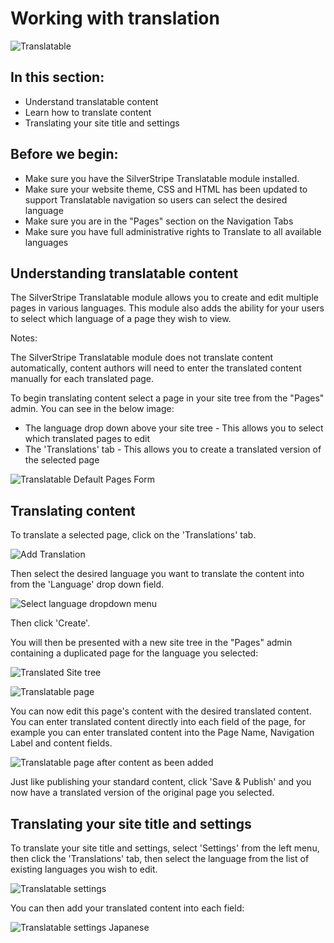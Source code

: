<!--
pagenumber: 8
title: Working with translation
-->

# Working with translation

![Translatable](_images/TranslatableImage.jpg)

## In this section:

* Understand translatable content
* Learn how to translate content
* Translating your site title and settings

## Before we begin:

* Make sure you have the SilverStripe Translatable module installed.
* Make sure your website theme, CSS and HTML has been updated to support Translatable navigation so users can select the desired language
* Make sure you are in the "Pages" section on the Navigation Tabs 
* Make sure you have full administrative rights to Translate to all available languages
 
## Understanding translatable content

The SilverStripe Translatable module allows you to create and edit multiple pages in various languages. This module also adds the ability for your users to select which language of a page they wish to view.

<div class="note" markdown="1">
Notes:

The SilverStripe Translatable module does not translate content automatically, content authors will need to enter the translated content manually for each translated page.
</div>

To begin translating content select a page in your site tree from the "Pages" admin. You can see in the below image:

* The language drop down above your site tree - This allows you to select which translated pages to edit
* The 'Translations' tab - This allows you to create a translated version of the selected page

![Translatable Default Pages Form](_images/TranslatableInstalledDefault.jpg)

## Translating content

To translate a selected page, click on the 'Translations' tab. 

![Add Translation](_images/TranslatableCreateForm.jpg)

Then select the desired language you want to translate the content into from the 'Language' drop down field.

![Select language dropdown menu](_images/SelectlanguagetoCreate.jpg)

Then click 'Create'.

You will then be presented with a new site tree in the "Pages" admin containing a duplicated page for the language you selected:

![Translated Site tree](_images/EnsureLangaugeSelect.jpg)

![Translatable page](_images/TranslatedPage.jpg)

You can now edit this page's content with the desired translated content. You can enter translated content directly into each field of the page, for example you can enter translated content into the Page Name, Navigation Label and content fields.

![Translatable page after content as been added](_images/TranslatedPageFinished.jpg)

Just like publishing your standard content, click 'Save & Publish' and you now have a translated version of the original page you selected.


## Translating your site title and settings

To translate your site title and settings, select 'Settings' from the left menu, then click the 'Translations' tab, then select the language from the list of existing languages you wish to edit.

![Translatable settings](_images/SettingsJapanSelect.jpg)

You can then add your translated content into each field:

![Translatable settings Japanese](_images/JapanSiteTitleandSettings.jpg)
